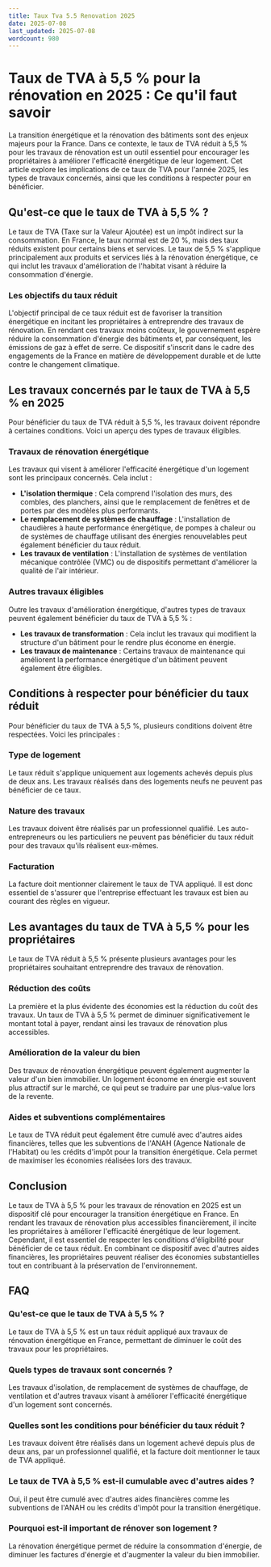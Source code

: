 ```yaml
---
title: Taux Tva 5.5 Renovation 2025
date: 2025-07-08
last_updated: 2025-07-08
wordcount: 980
---
```


# Taux de TVA à 5,5 % pour la rénovation en 2025 : Ce qu'il faut savoir

La transition énergétique et la rénovation des bâtiments sont des enjeux majeurs pour la France. Dans ce contexte, le taux de TVA réduit à 5,5 % pour les travaux de rénovation est un outil essentiel pour encourager les propriétaires à améliorer l'efficacité énergétique de leur logement. Cet article explore les implications de ce taux de TVA pour l'année 2025, les types de travaux concernés, ainsi que les conditions à respecter pour en bénéficier.

## Qu'est-ce que le taux de TVA à 5,5 % ?

Le taux de TVA (Taxe sur la Valeur Ajoutée) est un impôt indirect sur la consommation. En France, le taux normal est de 20 %, mais des taux réduits existent pour certains biens et services. Le taux de 5,5 % s'applique principalement aux produits et services liés à la rénovation énergétique, ce qui inclut les travaux d'amélioration de l'habitat visant à réduire la consommation d'énergie.

### Les objectifs du taux réduit

L'objectif principal de ce taux réduit est de favoriser la transition énergétique en incitant les propriétaires à entreprendre des travaux de rénovation. En rendant ces travaux moins coûteux, le gouvernement espère réduire la consommation d'énergie des bâtiments et, par conséquent, les émissions de gaz à effet de serre. Ce dispositif s'inscrit dans le cadre des engagements de la France en matière de développement durable et de lutte contre le changement climatique.

## Les travaux concernés par le taux de TVA à 5,5 % en 2025

Pour bénéficier du taux de TVA réduit à 5,5 %, les travaux doivent répondre à certaines conditions. Voici un aperçu des types de travaux éligibles.

### Travaux de rénovation énergétique

Les travaux qui visent à améliorer l'efficacité énergétique d'un logement sont les principaux concernés. Cela inclut :

- **L'isolation thermique** : Cela comprend l'isolation des murs, des combles, des planchers, ainsi que le remplacement de fenêtres et de portes par des modèles plus performants.
- **Le remplacement de systèmes de chauffage** : L'installation de chaudières à haute performance énergétique, de pompes à chaleur ou de systèmes de chauffage utilisant des énergies renouvelables peut également bénéficier du taux réduit.
- **Les travaux de ventilation** : L'installation de systèmes de ventilation mécanique contrôlée (VMC) ou de dispositifs permettant d'améliorer la qualité de l'air intérieur.

### Autres travaux éligibles

Outre les travaux d'amélioration énergétique, d'autres types de travaux peuvent également bénéficier du taux de TVA à 5,5 % :

- **Les travaux de transformation** : Cela inclut les travaux qui modifient la structure d'un bâtiment pour le rendre plus économe en énergie.
- **Les travaux de maintenance** : Certains travaux de maintenance qui améliorent la performance énergétique d'un bâtiment peuvent également être éligibles.

## Conditions à respecter pour bénéficier du taux réduit

Pour bénéficier du taux de TVA à 5,5 %, plusieurs conditions doivent être respectées. Voici les principales :

### Type de logement

Le taux réduit s'applique uniquement aux logements achevés depuis plus de deux ans. Les travaux réalisés dans des logements neufs ne peuvent pas bénéficier de ce taux.

### Nature des travaux

Les travaux doivent être réalisés par un professionnel qualifié. Les auto-entrepreneurs ou les particuliers ne peuvent pas bénéficier du taux réduit pour des travaux qu'ils réalisent eux-mêmes.

### Facturation

La facture doit mentionner clairement le taux de TVA appliqué. Il est donc essentiel de s'assurer que l'entreprise effectuant les travaux est bien au courant des règles en vigueur.

## Les avantages du taux de TVA à 5,5 % pour les propriétaires

Le taux de TVA réduit à 5,5 % présente plusieurs avantages pour les propriétaires souhaitant entreprendre des travaux de rénovation.

### Réduction des coûts

La première et la plus évidente des économies est la réduction du coût des travaux. Un taux de TVA à 5,5 % permet de diminuer significativement le montant total à payer, rendant ainsi les travaux de rénovation plus accessibles.

### Amélioration de la valeur du bien

Des travaux de rénovation énergétique peuvent également augmenter la valeur d'un bien immobilier. Un logement économe en énergie est souvent plus attractif sur le marché, ce qui peut se traduire par une plus-value lors de la revente.

### Aides et subventions complémentaires

Le taux de TVA réduit peut également être cumulé avec d'autres aides financières, telles que les subventions de l'ANAH (Agence Nationale de l'Habitat) ou les crédits d'impôt pour la transition énergétique. Cela permet de maximiser les économies réalisées lors des travaux.

## Conclusion

Le taux de TVA à 5,5 % pour les travaux de rénovation en 2025 est un dispositif clé pour encourager la transition énergétique en France. En rendant les travaux de rénovation plus accessibles financièrement, il incite les propriétaires à améliorer l'efficacité énergétique de leur logement. Cependant, il est essentiel de respecter les conditions d'éligibilité pour bénéficier de ce taux réduit. En combinant ce dispositif avec d'autres aides financières, les propriétaires peuvent réaliser des économies substantielles tout en contribuant à la préservation de l'environnement.

## FAQ

### Qu'est-ce que le taux de TVA à 5,5 % ?

Le taux de TVA à 5,5 % est un taux réduit appliqué aux travaux de rénovation énergétique en France, permettant de diminuer le coût des travaux pour les propriétaires.

### Quels types de travaux sont concernés ?

Les travaux d'isolation, de remplacement de systèmes de chauffage, de ventilation et d'autres travaux visant à améliorer l'efficacité énergétique d'un logement sont concernés.

### Quelles sont les conditions pour bénéficier du taux réduit ?

Les travaux doivent être réalisés dans un logement achevé depuis plus de deux ans, par un professionnel qualifié, et la facture doit mentionner le taux de TVA appliqué.

### Le taux de TVA à 5,5 % est-il cumulable avec d'autres aides ?

Oui, il peut être cumulé avec d'autres aides financières comme les subventions de l'ANAH ou les crédits d'impôt pour la transition énergétique.

### Pourquoi est-il important de rénover son logement ?

La rénovation énergétique permet de réduire la consommation d'énergie, de diminuer les factures d'énergie et d'augmenter la valeur du bien immobilier.